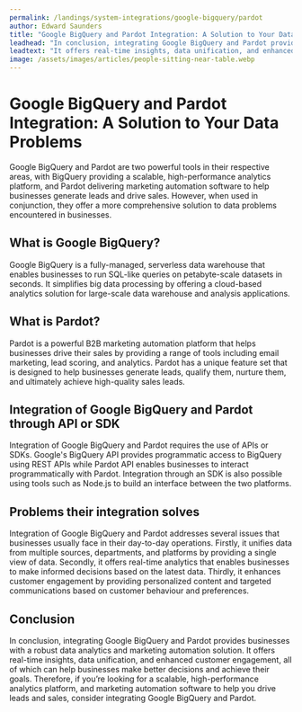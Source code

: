 ```yaml
---
permalink: /landings/system-integrations/google-bigquery/pardot
author: Edward Saunders
title: "Google BigQuery and Pardot Integration: A Solution to Your Data Problems"
leadhead: "In conclusion, integrating Google BigQuery and Pardot provides businesses with a robust data analytics and marketing automation solution"
leadtext: "It offers real-time insights, data unification, and enhanced customer engagement, all of which can help businesses make better decisions and achieve their goals. Therefore, if you’re looking for a scalable, high-performance analytics platform, and marketing automation software to help you drive leads and sales, consider integrating Google BigQuery and Pardot."
image: /assets/images/articles/people-sitting-near-table.webp
---
```

<div class="arttext">  <h1>Google BigQuery and Pardot Integration: A Solution to Your Data Problems</h1>
  <p>Google BigQuery and Pardot are two powerful tools in their respective areas, with BigQuery providing a scalable, high-performance analytics platform, and Pardot delivering marketing automation software to help businesses generate leads and drive sales. However, when used in conjunction, they offer a more comprehensive solution to data problems encountered in businesses.</p>

  <h2>What is Google BigQuery?</h2>
  <p>Google BigQuery is a fully-managed, serverless data warehouse that enables businesses to run SQL-like queries on petabyte-scale datasets in seconds. It simplifies big data processing by offering a cloud-based analytics solution for large-scale data warehouse and analysis applications.</p>

  <h2>What is Pardot?</h2>
  <p>Pardot is a powerful B2B marketing automation platform that helps businesses drive their sales by providing a range of tools including email marketing, lead scoring, and analytics. Pardot has a unique feature set that is designed to help businesses generate leads, qualify them, nurture them, and ultimately achieve high-quality sales leads.</p>

  <h2>Integration of Google BigQuery and Pardot through API or SDK</h2>
  <p>Integration of Google BigQuery and Pardot requires the use of APIs or SDKs. Google's BigQuery API provides programmatic access to BigQuery using REST APIs while Pardot API enables businesses to interact programmatically with Pardot. Integration through an SDK is also possible using tools such as Node.js to build an interface between the two platforms.</p>

  <h2>Problems their integration solves</h2>
  <p>Integration of Google BigQuery and Pardot addresses several issues that businesses usually face in their day-to-day operations. Firstly, it unifies data from multiple sources, departments, and platforms by providing a single view of data. Secondly, it offers real-time analytics that enables businesses to make informed decisions based on the latest data. Thirdly, it enhances customer engagement by providing personalized content and targeted communications based on customer behaviour and preferences.</p>

  <h2>Conclusion</h2>
  <p>In conclusion, integrating Google BigQuery and Pardot provides businesses with a robust data analytics and marketing automation solution. It offers real-time insights, data unification, and enhanced customer engagement, all of which can help businesses make better decisions and achieve their goals. Therefore, if you’re looking for a scalable, high-performance analytics platform, and marketing automation software to help you drive leads and sales, consider integrating Google BigQuery and Pardot.</p>
</div>